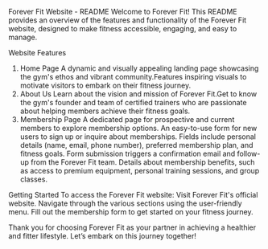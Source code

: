 Forever Fit Website - README
Welcome to Forever Fit! This README provides an overview of the features and functionality of the Forever Fit website, designed to make fitness accessible, engaging, and easy to manage.

Website Features
1. Home Page
A dynamic and visually appealing landing page showcasing the gym's ethos and vibrant community.Features inspiring visuals to motivate visitors to embark on their fitness journey.
2. About Us
Learn about the vision and mission of Forever Fit.Get to know the gym's founder and team of certified trainers who are passionate about helping members achieve their fitness goals.
3. Membership Page
A dedicated page for prospective and current members to explore membership options. An easy-to-use form for new users to sign up or inquire about memberships. Fields include personal details (name, email, phone number), preferred membership plan, and fitness goals. Form submission triggers a confirmation email and follow-up from the Forever Fit team. Details about membership benefits, such as access to premium equipment, personal training sessions, and group classes.

Getting Started
To access the Forever Fit website:
Visit Forever Fit's official website. Navigate through the various sections using the user-friendly menu. Fill out the membership form to get started on your fitness journey.

Thank you for choosing Forever Fit as your partner in achieving a healthier and fitter lifestyle. Let’s embark on this journey together!

